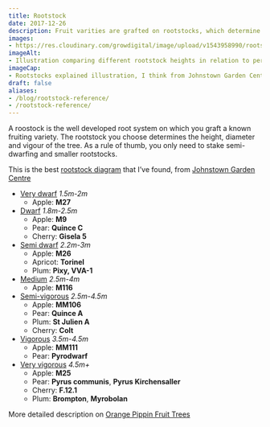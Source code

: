 ```yaml
---
title: Rootstock
date: 2017-12-26
description: Fruit varities are grafted on rootstocks, which determine the trees height and vigour. This is a quick reference for the different rootstocks available.
images: 
- https://res.cloudinary.com/growdigital/image/upload/v1543958990/rootstocks-24453546047.jpg
imageAlt: 
- Illustration comparing different rootstock heights in relation to person
imageCap:
- Rootstocks explained illustration, I think from Johnstown Garden Centre
draft: false
aliases: 
- /blog/rootstock-reference/
- /rootstock-reference/
---
```


A roostock is the well developed root system on which you graft a known fruiting variety. The rootstock you choose determines the height, diameter and vigour of the tree. As a rule of thumb, you only need to stake semi-dwarfing and smaller rootstocks.

This is the best [rootstock diagram](https://res.cloudinary.com/growdigital/image/upload/v1543958990/rootstocks-24453546047.png) that I’ve found, from [Johnstown Garden Centre](https://www.johnstowngardencentre.ie/blog/johnstowngardencentre.ie/2016/03/08/rootstocks-explained/)

* [Very dwarf](#very-dwarf) _1.5m-2m_ <b id="very-dwarf"></b>
  * Apple: **M27**
* [Dwarf](#dwarf) _1.8m-2.5m_ <b id="dwarf"></b>
  * Apple: **M9**
  * Pear: **Quince C**
  * Cherry: **Gisela 5**
* [Semi dwarf](#semi-dwarf) _2.2m-3m_ <b id="semi-dwarf"></b>
  * Apple: **M26**
  * Apricot: **Torinel**
  * Plum: **Pixy, VVA-1**
* [Medium](#medium) _2.5m-4m_ <b id="medium"></b>
  * Apple: **M116**
* [Semi-vigorous](#semi-vigorous) _2.5m-4.5m_ <b id="semi-vigorous"></b>
  * Apple: **MM106**
  * Pear: **Quince A**
  * Plum: **St Julien A**
  * Cherry: **Colt**
* [Vigorous](#vigorous) _3.5m-4.5m_ <b id="vigorous"></b>
  * Apple: **MM111**
  * Pear: **Pyrodwarf**
* [Very vigorous](#very-vigorous) _4.5m+_ <b id="very-vigorous"></b>
  * Apple: **M25**
  * Pear: **Pyrus communis**, **Pyrus Kirchensaller**
  * Cherry: **F.12.1**
  * Plum: **Brompton**, **Myrobolan**

More detailed description on [Orange Pippin Fruit Trees](https://www.orangepippintrees.co.uk/articles/fruit-tree-rootstock-tree-sizes)
